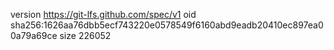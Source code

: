 version https://git-lfs.github.com/spec/v1
oid sha256:1626aa76dbb5ecf743220e0578549f6160abd9eadb20410ec897ea00a79a69ce
size 226052
